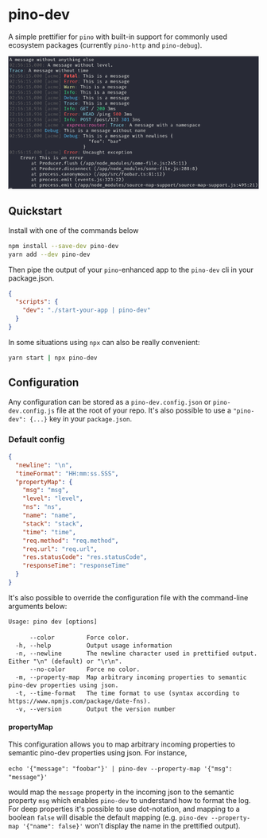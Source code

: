 # pino-dev

A simple prettifier for `pino` with built-in support for commonly used ecosystem packages (currently `pino-http` and `pino-debug`).

![Screenshot](https://github.com/dnjstrom/pino-dev/blob/main/screenshot.png?raw=true)

## Quickstart

Install with one of the commands below
```bash
npm install --save-dev pino-dev
yarn add --dev pino-dev
```

Then pipe the output of your `pino`-enhanced app to the `pino-dev` cli in your package.json.
```json
{
  "scripts": {
    "dev": "./start-your-app | pino-dev"  
  } 
}
```

In some situations using `npx` can also be really convenient:

```bash
yarn start | npx pino-dev
``` 

## Configuration

Any configuration can be stored as a `pino-dev.config.json` or `pino-dev.config.js` file at the root of your repo. It's also possible to use a `"pino-dev": {...}` key in your `package.json`.

### Default config
```json
{
  "newline": "\n",
  "timeFormat": "HH:mm:ss.SSS",
  "propertyMap": {
    "msg": "msg",
    "level": "level",
    "ns": "ns",
    "name": "name",
    "stack": "stack",
    "time": "time",
    "req.method": "req.method",
    "req.url": "req.url",
    "res.statusCode": "res.statusCode",
    "responseTime": "responseTime"
  }
}
```

It's also possible to override the configuration file with the command-line arguments below:

```
Usage: pino dev [options] 

      --color         Force color.
  -h, --help          Output usage information
  -n, --newline       The newline character used in prettified output. Either "\n" (default) or "\r\n".
      --no-color      Force no color.
  -m, --property-map  Map arbitrary incoming properties to semantic pino-dev properties using json.
  -t, --time-format   The time format to use (syntax according to https://www.npmjs.com/package/date-fns).
  -v, --version       Output the version number
```

#### propertyMap

This configuration allows you to map arbitrary incoming properties to semantic pino-dev properties using json. For instance,

```echo '{"message": "foobar"}' | pino-dev --property-map '{"msg": "message"}'```

would map the `message` property in the incoming json to the semantic property `msg` which enables `pino-dev` to understand how to format the log. For deep properties it's possible to use dot-notation, and mapping to a boolean `false` will disable the default mapping (e.g. `pino-dev --property-map '{"name": false}'` won't display the name in the prettified output).

 